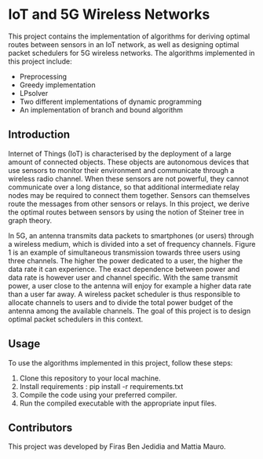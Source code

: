 # IoT and 5G Wireless Networks

This project contains the implementation of algorithms for deriving optimal routes between sensors in an IoT network, as well as designing optimal packet schedulers for 5G wireless networks. The algorithms implemented in this project include:

- Preprocessing
- Greedy implementation
- LPsolver
- Two different implementations of dynamic programming
- An implementation of branch and bound algorithm

## Introduction

Internet of Things (IoT) is characterised by the deployment of a large amount of connected objects. These objects are autonomous devices that use sensors to monitor their environment and communicate through a wireless radio channel. When these sensors are not powerful, they cannot communicate over a long distance, so that additional intermediate relay nodes may be required to connect them together. Sensors can themselves route the messages from other sensors or relays. In this project, we derive the optimal routes between sensors by using the notion of Steiner tree in graph theory.

In 5G, an antenna transmits data packets to smartphones (or users) through a wireless medium, which is divided into a set of frequency channels. Figure 1 is an example of simultaneous transmission towards three users using three channels. The higher the power dedicated to a user, the higher the data rate it can experience. The exact dependence between power and data rate is however user and channel specific. With the same transmit power, a user close to the antenna will enjoy for example a higher data rate than a user far away. A wireless packet scheduler is thus responsible to allocate channels to users and to divide the total power budget of the antenna among the available channels. The goal of this project is to design optimal packet schedulers in this context.


## Usage

To use the algorithms implemented in this project, follow these steps:

1. Clone this repository to your local machine.
2. Install requirements : pip install -r requirements.txt
2. Compile the code using your preferred compiler.
3. Run the compiled executable with the appropriate input files.

## Contributors

This project was developed by Firas Ben Jedidia and Mattia Mauro.

